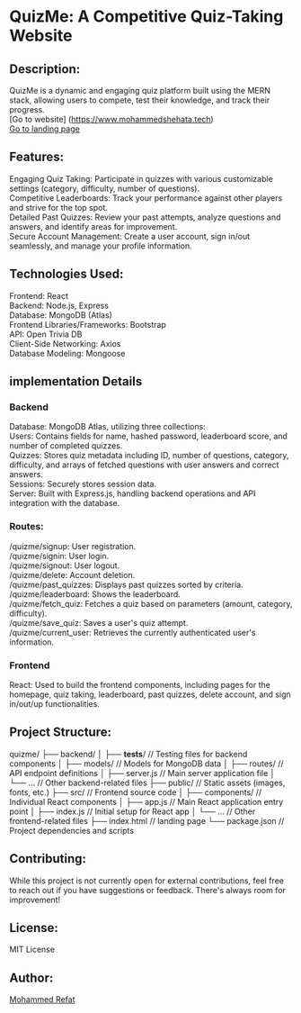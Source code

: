 # QuizMe: A Competitive Quiz-Taking Website

## Description:
QuizMe is a dynamic and engaging quiz platform built using the MERN stack, allowing users to compete, test their knowledge, and track their progress. \
[Go to website] (https://www.mohammedshehata.tech)\
[Go to landing page](https://vsvdsdv.my.canva.site/landingpage)

## Features:
Engaging Quiz Taking: Participate in quizzes with various customizable settings (category, difficulty, number of questions).\
Competitive Leaderboards: Track your performance against other players and strive for the top spot.\
Detailed Past Quizzes: Review your past attempts, analyze questions and answers, and identify areas for improvement.\
Secure Account Management: Create a user account, sign in/out seamlessly, and manage your profile information.

## Technologies Used:
Frontend: React\
Backend: Node.js, Express\
Database: MongoDB (Atlas)\
Frontend Libraries/Frameworks: Bootstrap\
API: Open Trivia DB\
Client-Side Networking: Axios\
Database Modeling: Mongoose

## implementation Details
### Backend
Database: MongoDB Atlas, utilizing three collections: \
Users: Contains fields for name, hashed password, leaderboard score, and number of completed quizzes. \
Quizzes: Stores quiz metadata including ID, number of questions, category, difficulty, and arrays of fetched questions with user answers and correct answers. \
Sessions: Securely stores session data. \
Server: Built with Express.js, handling backend operations and API integration with the database. 
### Routes:
/quizme/signup: User registration. \
/quizme/signin: User login. \
/quizme/signout: User logout. \
/quizme/delete: Account deletion.\
/quizme/past_quizzes: Displays past quizzes sorted by criteria.\
/quizme/leaderboard: Shows the leaderboard.\
/quizme/fetch_quiz: Fetches a quiz based on parameters (amount, category, difficulty).\
/quizme/save_quiz: Saves a user's quiz attempt.\
/quizme/current_user: Retrieves the currently authenticated user's information.
### Frontend
React: Used to build the frontend components, including pages for the homepage, quiz taking, leaderboard, past quizzes, delete account, and sign in/out/up functionalities.

## Project Structure:
quizme/
├── backend/
│   ├── __tests__/  // Testing files for backend components
│   ├── models/    // Models for MongoDB data 
│   ├── routes/    // API endpoint definitions
│   ├── server.js   // Main server application file
│   └── ...        // Other backend-related files
├── public/       // Static assets (images, fonts, etc.)
├── src/           // Frontend source code
│   ├── components/  // Individual React components
│   ├── app.js      // Main React application entry point
│   ├── index.js    // Initial setup for React app
│   └── ...        // Other frontend-related files
├── index.html     // landing page
└── package.json  // Project dependencies and scripts

## Contributing:

While this project is not currently open for external contributions, feel free to reach out if you have suggestions or feedback. There's always room for improvement!

## License:
 MIT License

## Author:
[Mohammed Refat](https://github.com/Mohammed-Refat-0)
